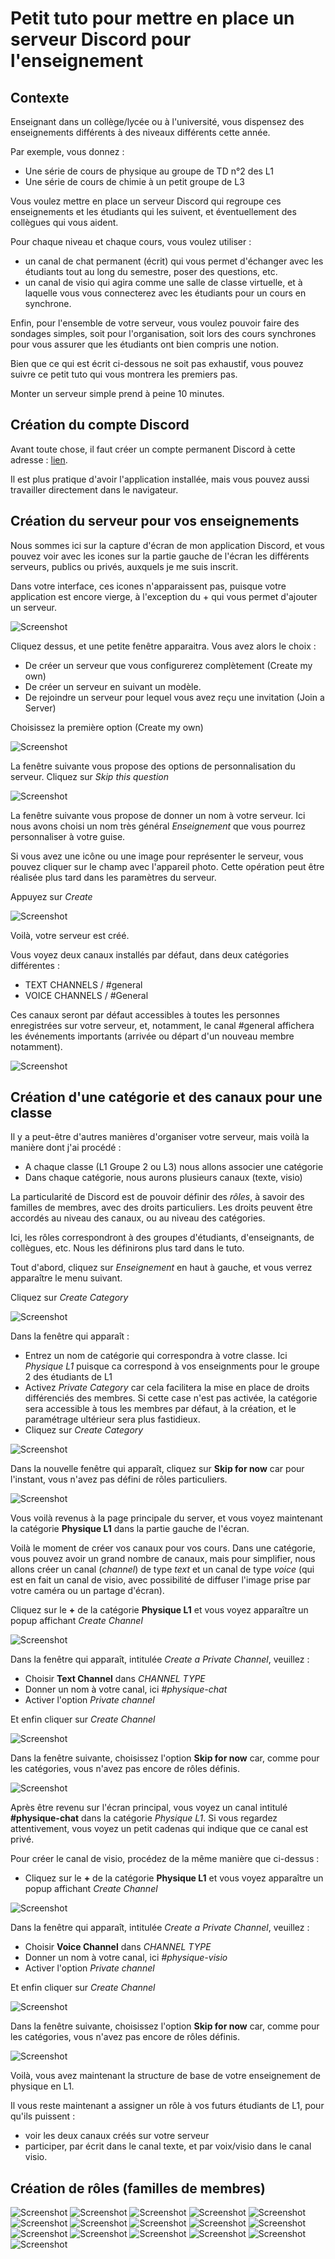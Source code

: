 # Petit tuto pour mettre en place un serveur Discord pour l'enseignement

## Contexte

Enseignant dans un collège/lycée ou à l'université, vous dispensez des enseignements différents à des niveaux différents cette année.

Par exemple, vous donnez : 
- Une série de cours de physique au groupe de TD n°2 des L1
- Une série de cours de chimie à un petit groupe de L3

Vous voulez mettre en place un serveur Discord qui regroupe ces enseignements et les étudiants qui les suivent, et éventuellement des collègues qui vous aident.

Pour chaque niveau et chaque cours, vous voulez utiliser : 

- un canal de chat permanent (écrit) qui vous permet d'échanger avec les étudiants tout au long du semestre, poser des questions, etc.
- un canal de visio qui agira comme une salle de classe virtuelle, et à laquelle vous vous connecterez avec les étudiants pour un cours en synchrone.

Enfin, pour l'ensemble de votre serveur, vous voulez pouvoir faire des sondages simples, soit pour l'organisation, soit lors des cours synchrones pour vous assurer que les étudiants ont bien compris une notion.

Bien que ce qui est écrit ci-dessous ne soit pas exhaustif, vous pouvez suivre ce petit tuto qui vous montrera les premiers pas. 

Monter un serveur simple prend à peine 10 minutes.

## Création du compte Discord

Avant toute chose, il faut créer un compte permanent Discord à cette adresse : [lien](https://discord.com).

Il est plus pratique d'avoir l'application installée, mais vous pouvez aussi travailler directement dans le navigateur.

## Création du serveur pour vos enseignements

Nous sommes ici sur la capture d'écran de mon application Discord, et vous pouvez voir avec les icones sur la partie gauche de l'écran les différents serveurs, publics ou privés, auxquels je me suis inscrit.

Dans votre interface, ces icones n'apparaissent pas, puisque votre application est encore vierge, à l'exception du + qui vous permet d'ajouter un serveur.

![Screenshot](pics/Step1.png)

Cliquez dessus, et une petite fenêtre apparaitra. Vous avez alors le choix : 
- De créer un serveur que vous configurerez complètement (Create my own)
- De créer un serveur en suivant un modèle.
- De rejoindre un serveur pour lequel vous avez reçu une invitation (Join a Server)

Choisissez la première option (Create my own)

![Screenshot](pics/Step2.png)

La fenêtre suivante vous propose des options de personnalisation du serveur. Cliquez sur *Skip this question*

![Screenshot](pics/Step3.png)

La fenêtre suivante vous propose de donner un nom à votre serveur. Ici nous avons choisi un nom très général *Enseignement* que vous pourrez personnaliser à votre guise.

Si vous avez une icône ou une image pour représenter le serveur, vous pouvez cliquer sur le champ avec l'appareil photo. Cette opération peut être réalisée plus tard dans les paramètres du serveur.

Appuyez sur *Create*

![Screenshot](pics/Step4.png)

Voilà, votre serveur est créé. 

Vous voyez deux canaux installés par défaut, dans deux catégories différentes : 

- TEXT CHANNELS / #general
- VOICE CHANNELS / #General

Ces canaux seront par défaut accessibles à toutes les personnes enregistrées sur votre serveur, et, notamment, le canal #general affichera les événements importants (arrivée ou départ d'un nouveau membre notamment).

![Screenshot](pics/Step5.png)

## Création d'une catégorie et des canaux pour une classe

Il y a peut-être d'autres manières d'organiser votre serveur, mais voilà la manière dont j'ai procédé : 

- A chaque classe (L1 Groupe 2 ou L3) nous allons associer une catégorie
- Dans chaque catégorie, nous aurons plusieurs canaux (texte, visio)

La particularité de Discord est de pouvoir définir des *rôles*, à savoir des familles de membres, avec des droits particuliers. Les droits peuvent être accordés au niveau des canaux, ou au niveau des catégories.

Ici, les rôles correspondront à des groupes d'étudiants, d'enseignants, de collègues, etc. Nous les définirons plus tard dans le tuto.

Tout d'abord, cliquez sur *Enseignement* en haut à gauche, et vous verrez apparaître le menu suivant.

Cliquez sur *Create Category*

![Screenshot](pics/Step6.png)

Dans la fenêtre qui apparaît : 
- Entrez un nom de catégorie qui correspondra à votre classe. Ici *Physique L1* puisque ca correspond à vos enseignments pour le groupe 2 des étudiants de L1
- Activez *Private Category* car cela facilitera la mise en place de droits différenciés des membres. Si cette case n'est pas activée, la catégorie sera accessible à tous les membres par défaut, à la création, et le paramétrage ultérieur sera plus fastidieux.
- Cliquez sur *Create Category*

![Screenshot](pics/Step7.png)

Dans la nouvelle fenêtre qui apparaît, cliquez sur **Skip for now** car pour l'instant, vous n'avez pas défini de rôles particuliers.

![Screenshot](pics/Step8.png)

Vous voilà revenus à la page principale du server, et vous voyez maintenant la catégorie **Physique L1** dans la partie gauche de l'écran.

Voilà le moment de créer vos canaux pour vos cours. Dans une catégorie, vous pouvez avoir un grand nombre de canaux, mais pour simplifier, nous allons créer un canal (*channel*) de type *text* et un canal de type *voice* (qui est en fait un canal de visio, avec possibilité de diffuser l'image prise par votre caméra ou un partage d'écran).

Cliquez sur le **+** de la catégorie **Physique L1** et vous voyez apparaître un popup affichant *Create Channel*

![Screenshot](pics/Step9.png)

Dans la fenêtre qui apparaît, intitulée *Create a Private Channel*, veuillez : 
- Choisir **Text Channel** dans *CHANNEL TYPE*
- Donner un nom à votre canal, ici *#physique-chat*
- Activer l'option *Private channel*

Et enfin cliquer sur *Create Channel*


![Screenshot](pics/Step10.png)

Dans la fenêtre suivante, choisissez l'option **Skip for now** car, comme pour les catégories, vous n'avez pas encore de rôles définis.

![Screenshot](pics/Step11.png)

Après être revenu sur l'écran principal, vous voyez un canal intitulé **#physique-chat** dans la catégorie *Physique L1*. Si vous regardez attentivement, vous voyez un petit cadenas qui indique que ce canal est privé.

Pour créer le canal de visio, procédez de la même manière que ci-dessus : 
- Cliquez sur le **+** de la catégorie **Physique L1** et vous voyez apparaître un popup affichant *Create Channel*

![Screenshot](pics/Step11-1.png)

Dans la fenêtre qui apparaît, intitulée *Create a Private Channel*, veuillez : 
- Choisir **Voice Channel** dans *CHANNEL TYPE*
- Donner un nom à votre canal, ici *#physique-visio*
- Activer l'option *Private channel*

Et enfin cliquer sur *Create Channel*

![Screenshot](pics/Step11-2.png)

Dans la fenêtre suivante, choisissez l'option **Skip for now** car, comme pour les catégories, vous n'avez pas encore de rôles définis.

![Screenshot](pics/Step12.png)

Voilà, vous avez maintenant la structure de base de votre enseignement de physique en L1. 

Il vous reste maintenant a assigner un rôle à vos futurs étudiants de L1, pour qu'ils puissent : 
- voir les deux canaux créés sur votre serveur
- participer, par écrit dans le canal texte, et par voix/visio dans le canal visio.

## Création de rôles (familles de membres)

![Screenshot](pics/Step13.png)
![Screenshot](pics/Step14.png)
![Screenshot](pics/Step15.png)
![Screenshot](pics/Step16.png)
![Screenshot](pics/Step17.png)
![Screenshot](pics/Step18.png)
![Screenshot](pics/Step19.png)
![Screenshot](pics/Step20.png)
![Screenshot](pics/Step21.png)
![Screenshot](pics/Step22.png)
![Screenshot](pics/Step23.png)
![Screenshot](pics/Step24.png)
![Screenshot](pics/Step25.png)
![Screenshot](pics/Step26.png)
![Screenshot](pics/Step27.png)
![Screenshot](pics/Step28.png)
